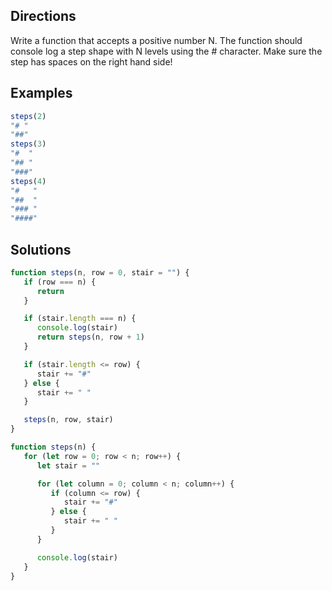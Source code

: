 ## Directions

Write a function that accepts a positive number N.
The function should console log a step shape
with N levels using the # character. Make sure the
step has spaces on the right hand side!

## Examples

```js
steps(2)
"# "
"##"
steps(3)
"#  "
"## "
"###"
steps(4)
"#   "
"##  "
"### "
"####"
```

## Solutions

```js
function steps(n, row = 0, stair = "") {
   if (row === n) {
      return
   }

   if (stair.length === n) {
      console.log(stair)
      return steps(n, row + 1)
   }

   if (stair.length <= row) {
      stair += "#"
   } else {
      stair += " "
   }

   steps(n, row, stair)
}
```

```js
function steps(n) {
   for (let row = 0; row < n; row++) {
      let stair = ""

      for (let column = 0; column < n; column++) {
         if (column <= row) {
            stair += "#"
         } else {
            stair += " "
         }
      }

      console.log(stair)
   }
}
```
